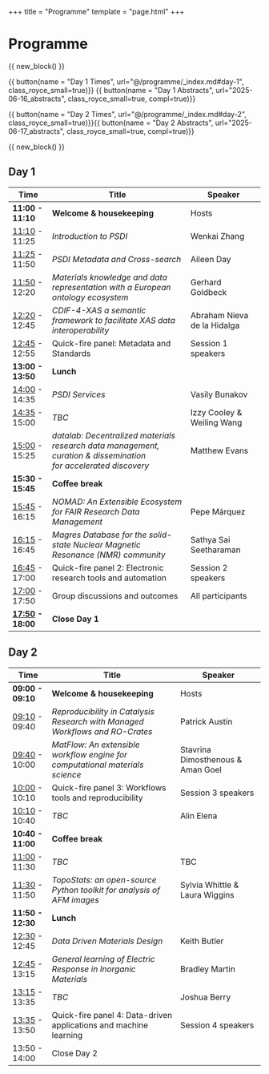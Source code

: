 +++
title = "Programme"
template = "page.html"
+++
# Programme
{{ new_block() }}
<div class="d-flex justify-center">
{{ button(name = "Day 1 Times", url="@/programme/_index.md#day-1", class_royce_small=true)}} {{ button(name = "Day 1 Abstracts", url="2025-06-16_abstracts", class_royce_small=true, compl=true)}}

{{ button(name = "Day 2 Times", url="@/programme/_index.md#day-2", class_royce_small=true)}}{{ button(name = "Day 2 Abstracts", url="2025-06-17_abstracts", class_royce_small=true, compl=true)}}
</div>

{{ new_block() }}

## Day 1 
| Time  | Title  | Speaker  |
|---|---|---|
| **11:00 - 11:10** |**Welcome & housekeeping**  | Hosts  |
|[11:10](https://time.is/1110_16_June_2025_in_BST) - 11:25|*Introduction to PSDI*   | Wenkai Zhang   |
| [11:25](https://time.is/1125_16_June_2025_in_BST) - 11:50 |*PSDI Metadata and Cross-search*   | Aileen Day  |
| [11:50](https://time.is/1150_16_June_2025_in_BST) - 12:20  |*Materials knowledge and data representation with a European ontology ecosystem*  | Gerhard Goldbeck |
| [12:20](https://time.is/1220_16_June_2025_in_BST) - 12:45  |*CDIF-4-XAS a semantic framework to facilitate XAS data interoperability*|Abraham Nieva de la Hidalga |  
| [12:45](https://time.is/1245_16_June_2025_in_BST) - 12:55  |Quick-fire panel: Metadata and Standards| Session 1 speakers |
|**13:00 - 13:50**|**Lunch**||
|[14:00](https://time.is/1400_16_June_2025_in_BST) - 14:35|*PSDI Services*|Vasily Bunakov|
|[14:35](https://time.is/1435_16_June_2025_in_BST) - 15:00|*TBC*|Izzy Cooley & Weiling Wang||
|[15:00](https://time.is/1500_16_June_2025_in_BST) - 15:25|*datalab: Decentralized materials research data management, curation & dissemination<br>for accelerated discovery*| Matthew Evans||
|**15:30 - 15:45**|**Coffee break**||
|[15:45](https://time.is/1545_16_June_2025_in_BST) - 16:15|*NOMAD: An Extensible Ecosystem for FAIR Research Data Management*|Pepe Márquez||
|[16:15](https://time.is/1615_16_June_2025_in_BST) - 16:45|*Magres Database for the solid-state Nuclear Magnetic Resonance (NMR) community*| Sathya Sai Seetharaman|
|[16:45](https://time.is/1645_16_June_2025_in_BST) - 17:00|Quick-fire panel 2: Electronic research tools and automation| Session 2 speakers|
|[17:00](https://time.is/1700_16_June_2025_in_BST) - 17:50|Group discussions and outcomes | All participants |
|**[17:50](https://time.is/1750_16_June_2025_in_BST) - 18:00**|**Close Day 1**||


## Day 2

| Time  | Title  | Speaker  |
|---|---|---|
|**09:00 - 09:10**|**Welcome & housekeeping**|Hosts|
|[09:10]((https://time.is/0910_17_June_2025_in_BST)) - 09:40|*Reproducibility in Catalysis Research with Managed Workflows and RO-Crates*|Patrick Austin||
|[09:40](https://time.is/0940_17_June_2025_in_BST) - 10:00|*MatFlow: An extensible workflow engine for computational materials science*| Stavrina Dimosthenous & Aman Goel|
|[10:00](https://time.is/1000_17_June_2025_in_BST) - 10:10|Quick-fire panel 3: Workflows tools and reproducibility| Session 3 speakers|
|[10:10](https://time.is/1010_17_June_2025_in_BST) - 10:40|*TBC*|Alin Elena|
|**10:40 - 11:00**|**Coffee break**||
|[11:00](https://time.is/1100_17_June_2025_in_BST) - 11:30|*TBC*|TBC|
|[11:30](https://time.is/1130_17_June_2025_in_BST) - 11:50|*TopoStats: an open-source Python toolkit for analysis of AFM images*|Sylvia Whittle & Laura Wiggins|
|**11:50 - 12:30**|**Lunch**||
|[12:30](https://time.is/1230_17_June_2025_in_BST) - 12:45 |*Data Driven Materials Design*|Keith Butler|
|[12:45](https://time.is/1245_17_June_2025_in_BST) - 13:15 |*General learning of Electric Response in Inorganic Materials*|Bradley Martin|
|[13:15]((https://time.is/1315_17_June_2025_in_BST)) - 13:35|*TBC*| Joshua Berry|
|[13:35](https://time.is/1335_17_June_2025_in_BST) - 13:50|Quick-fire panel 4: Data-driven applications and machine learning|Session 4 speakers|
|13:50 - 14:00|Close Day 2||
